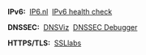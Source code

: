 **IPv6:**  
[IP6.nl](https://ip6.nl/)  
[IPv6 health check](https://www.mythic-beasts.com/ipv6/health-check/)  

**DNSSEC:**  
[DNSViz](http://dnsviz.net/)  
[DNSSEC Debugger](https://dnssec-debugger.verisignlabs.com/) 

**HTTPS/TLS:**  
[SSLlabs](https://www.ssllabs.com/ssltest/)  

